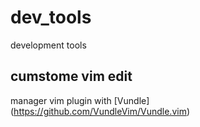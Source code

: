 # dev_tools
development tools
## cumstome vim edit
manager vim plugin with [Vundle] (https://github.com/VundleVim/Vundle.vim)
